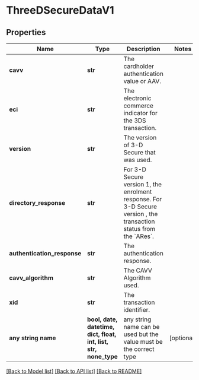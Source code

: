# ThreeDSecureDataV1


## Properties
Name | Type | Description | Notes
------------ | ------------- | ------------- | -------------
**cavv** | **str** | The cardholder authentication value or AAV. | 
**eci** | **str** | The electronic commerce indicator for the 3DS transaction. | 
**version** | **str** | The version of 3-D Secure that was used. | 
**directory_response** | **str** | For 3-D Secure version 1, the enrolment response. For 3-D Secure version , the transaction status from the &#x60;ARes&#x60;. | 
**authentication_response** | **str** | The authentication response. | 
**cavv_algorithm** | **str** | The CAVV Algorithm used. | 
**xid** | **str** | The transaction identifier. | 
**any string name** | **bool, date, datetime, dict, float, int, list, str, none_type** | any string name can be used but the value must be the correct type | [optional]

[[Back to Model list]](../README.md#documentation-for-models) [[Back to API list]](../README.md#documentation-for-api-endpoints) [[Back to README]](../README.md)


